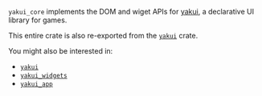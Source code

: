 `yakui_core` implements the DOM and wiget APIs for [yakui](https://github.com/SecondHalfGames/yakui), a declarative UI library for games.

This entire crate is also re-exported from the [`yakui`](https://docs.rs/yakui) crate.

You might also be interested in:
* [`yakui`](https://docs.rs/yakui)
* [`yakui_widgets`](https://docs.rs/yakui-widgets)
* [`yakui_app`](https://docs.rs/yakui-app)